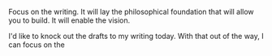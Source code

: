 
Focus on the writing.
It will lay the philosophical foundation that will allow you to build. It will enable the vision.

I'd like to knock out the drafts to my writing today. With that out of the way, I can focus on the 